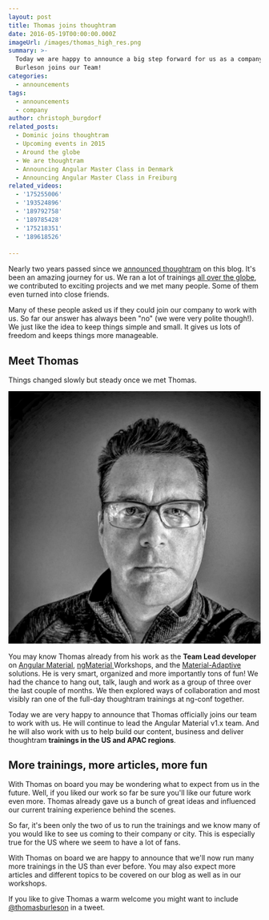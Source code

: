```yaml
---
layout: post
title: Thomas joins thoughtram
date: 2016-05-19T00:00:00.000Z
imageUrl: /images/thomas_high_res.png
summary: >-
  Today we are happy to announce a big step forward for us as a company. Thomas
  Burleson joins our Team!
categories:
  - announcements
tags:
  - announcements
  - company
author: christoph_burgdorf
related_posts:
  - Dominic joins thoughtram
  - Upcoming events in 2015
  - Around the globe
  - We are thoughtram
  - Announcing Angular Master Class in Denmark
  - Announcing Angular Master Class in Freiburg
related_videos:
  - '175255006'
  - '193524896'
  - '189792758'
  - '189785428'
  - '175218351'
  - '189618526'

---
```


Nearly two years passed since we [announced thoughtram](/announcements/2014/06/06/we-are-thoughtram.html) on this blog. It's been an amazing journey for us. We ran a lot of trainings [all over the globe](/angularjs/2015/02/21/around-the-globe.html), we contributed to exciting projects and we met many people. Some of them even turned into close friends.

Many of these people asked us if they could join our company to work with us. So far our answer has always been "no" (we were very polite though!). We just like the idea to keep things simple and small. It gives us lots of freedom and keeps things more manageable.

## Meet Thomas

Things changed slowly but steady once we met Thomas.

<img alt="Picture of Thomas Burleson" src="/images/thomas_high_res.png">

You may know Thomas already from his work as the **Team Lead developer** on [Angular Material](https://material.angularjs.org/latest/), [ngMaterial ](https://github.com/angular/material-start/tree/es6-tutorial) Workshops, and the [Material-Adaptive](https://github.com/angular/material-adaptive/tree/master/shrine) solutions. He is very smart, organized and more importantly tons of fun! We had the chance to hang out, talk, laugh and work as a group of three over the last couple of months. We then explored ways of collaboration and most visibly ran one of the full-day thoughtram trainings at ng-conf together.

Today we are very happy to announce that Thomas officially joins our team to work with us.
He will continue to lead the Angular Material v1.x team. And he will also work with us to help build our content, business and deliver thoughtram **trainings in the US and APAC regions**.

## More trainings, more articles, more fun

With Thomas on board you may be wondering what to expect from us in the future. Well, if you liked our work so far be sure you'll like our future work even more. Thomas already gave us a bunch of great ideas and influenced our current training experience behind the scenes.

So far, it's been only the two of us to run the trainings and we know many of you would like to see us coming to their company or city. This is especially true for the US where we seem to have a lot of fans.

With Thomas on board we are happy to announce that we'll now run many more trainings in the US than ever before. You may also expect more articles and different topics to be covered on our blog as well as in our workshops.

If you like to give Thomas a warm welcome you might want to include [@thomasburleson](https://twitter.com/thomasburleson) in a tweet.

